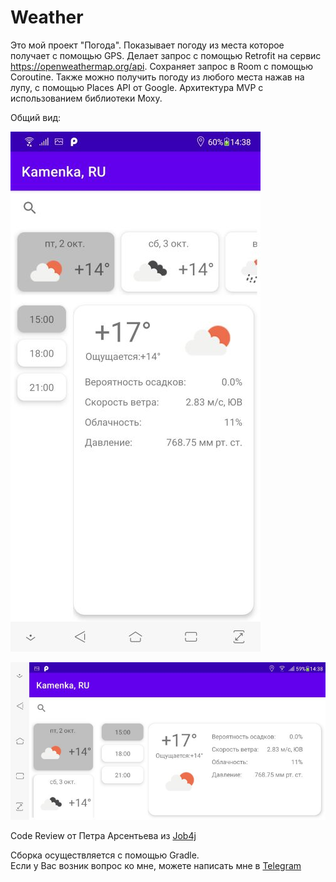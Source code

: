 # Weather
   Это мой проект "Погода". Показывает погоду из места которое получает с помощью GPS. Делает запрос с помощью Retrofit на сервис https://openweathermap.org/api. Сохраняет запрос в Room с помощью Coroutine. Также можно получить погоду из любого места нажав на лупу, с помощью Places API от Google. Архитектура MVP с использованием библиотеки Moxy.

   

   
   Общий вид:
   
![Image of themes](https://github.com/AlekseevArtem/Weather/blob/master/images/port.jpg)
   
![Image of themes](https://github.com/AlekseevArtem/Weather/blob/master/images/land.jpg)


  Code Review от Петра Арсентьева из [Job4j](https://job4j.ru/)
  
  Сборка осуществляется с помощью Gradle.  
  Если у Вас возник вопрос ко мне, можете написать мне в [Telegram](https://tlgg.ru/Vesper1953)
